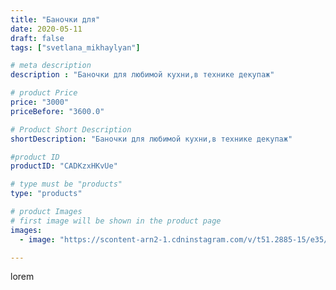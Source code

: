 ```yaml
---
title: "Баночки для"
date: 2020-05-11
draft: false
tags: ["svetlana_mikhaylyan"]

# meta description
description : "Баночки для любимой кухни,в технике декупаж"

# product Price
price: "3000"
priceBefore: "3600.0"

# Product Short Description
shortDescription: "Баночки для любимой кухни,в технике декупаж"

#product ID
productID: "CADKzxHKvUe"

# type must be "products"
type: "products"

# product Images
# first image will be shown in the product page
images:
  - image: "https://scontent-arn2-1.cdninstagram.com/v/t51.2885-15/e35/96521631_588419508446721_3010393458482368960_n.jpg?se=7&tp=1&_nc_ht=scontent-arn2-1.cdninstagram.com&_nc_cat=109&_nc_ohc=4dA18J7HxFQAX-0I0cs&oh=32a9e8355ccd61dc20cc136690ccf337&oe=6071E5A6&ig_cache_key=MjMwNjczNDk3MjAzNTg1NTY0Ng%3D%3D.2"

---
```

lorem

